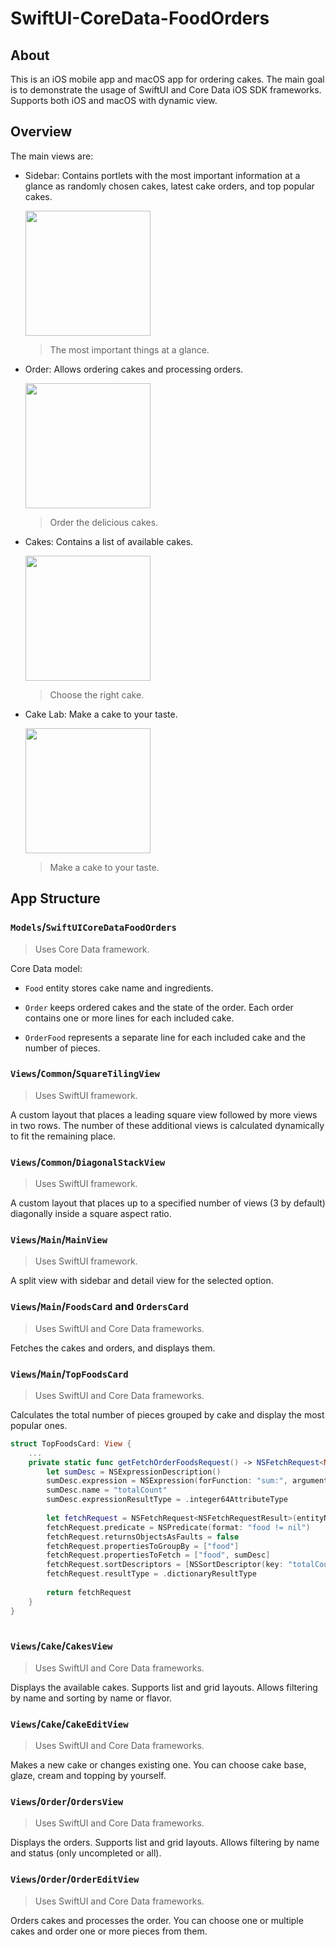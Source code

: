 # SwiftUI-CoreData-FoodOrders

## About

This is an iOS mobile app and macOS app for ordering cakes. The main goal is to demonstrate the usage of SwiftUI and Core Data iOS SDK frameworks. Supports both iOS and macOS with dynamic view.

## Overview

The main views are:
- Sidebar: Contains portlets with the most important information at a glance as randomly chosen cakes, latest cake orders, and top popular cakes.

  <img src="/Assets/Images/01_SidebarScreenShot.jpg" width="200"/>
  
  > The most important things at a glance.

- Order: Allows ordering cakes and processing orders.

  <img src="/Assets/Images/02_OrderScreenShot.jpg" width="200"/>
  
  > Order the delicious cakes.

- Cakes: Contains a list of available cakes.

  <img src="/Assets/Images/03_CakesScreenShot.jpg" width="200"/>
  
  > Choose the right cake.

- Cake Lab: Make a cake to your taste.

  <img src="/Assets/Images/04_CakeScreenShot.jpg" width="200"/>
  
  > Make a cake to your taste.

## App Structure

### `Models`/`SwiftUICoreDataFoodOrders`

> Uses Core Data framework.

Core Data model:

- `Food` entity stores cake name and ingredients.

- `Order` keeps ordered cakes and the state of the order. Each order contains one or more lines for each included cake.

- `OrderFood` represents a separate line for each included cake and the number of pieces.

### `Views`/`Common`/`SquareTilingView`

> Uses SwiftUI framework.

A custom layout that places a leading square view followed by more views in two rows. The number of these additional views is calculated dynamically to fit the remaining place.

### `Views`/`Common`/`DiagonalStackView`

> Uses SwiftUI framework.

A custom layout that places up to a specified number of views (3 by default) diagonally inside a square aspect ratio.

### `Views`/`Main`/`MainView`

> Uses SwiftUI framework.

A split view with sidebar and detail view for the selected option.

### `Views`/`Main`/`FoodsCard` and `OrdersCard`

> Uses SwiftUI and Core Data frameworks.

Fetches the cakes and orders, and displays them.

### `Views`/`Main`/`TopFoodsCard`

> Uses SwiftUI and Core Data frameworks.

Calculates the total number of pieces grouped by cake and display the most popular ones.

```Swift
struct TopFoodsCard: View {
    ...
    private static func getFetchOrderFoodsRequest() -> NSFetchRequest<NSFetchRequestResult> {
        let sumDesc = NSExpressionDescription()
        sumDesc.expression = NSExpression(forFunction: "sum:", arguments: [NSExpression(forKeyPath: "count")])
        sumDesc.name = "totalCount"
        sumDesc.expressionResultType = .integer64AttributeType
        
        let fetchRequest = NSFetchRequest<NSFetchRequestResult>(entityName: "OrderFood")
        fetchRequest.predicate = NSPredicate(format: "food != nil")
        fetchRequest.returnsObjectsAsFaults = false
        fetchRequest.propertiesToGroupBy = ["food"]
        fetchRequest.propertiesToFetch = ["food", sumDesc]
        fetchRequest.sortDescriptors = [NSSortDescriptor(key: "totalCount", ascending: false)]
        fetchRequest.resultType = .dictionaryResultType
        
        return fetchRequest
    }
}
    
```

### `Views`/`Cake`/`CakesView`

> Uses SwiftUI and Core Data frameworks.

Displays the available cakes. Supports list and grid layouts. Allows filtering by name and sorting by name or flavor.

### `Views`/`Cake`/`CakeEditView`

> Uses SwiftUI and Core Data frameworks.

Makes a new cake or changes existing one. You can choose cake base, glaze, cream and topping by yourself.

### `Views`/`Order`/`OrdersView`

> Uses SwiftUI and Core Data frameworks.

Displays the orders. Supports list and grid layouts. Allows filtering by name and status (only uncompleted or all).

### `Views`/`Order`/`OrderEditView`

> Uses SwiftUI and Core Data frameworks.

Orders cakes and processes the order. You can choose one or multiple cakes and order one or more pieces from them.

